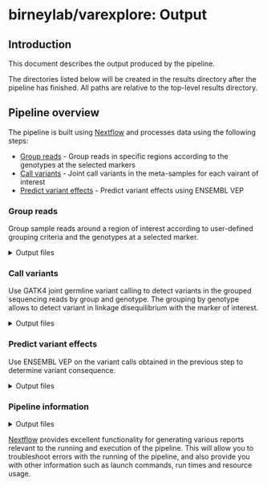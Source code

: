 # birneylab/varexplore: Output

## Introduction

This document describes the output produced by the pipeline.

The directories listed below will be created in the results directory after the pipeline has finished. All paths are relative to the top-level results directory.

## Pipeline overview

The pipeline is built using [Nextflow](https://www.nextflow.io/) and processes data using the following steps:

- [Group reads](#group_reads) - Group reads in specific regions according to the genotypes at the selected markers
- [Call variants](#call_variants) - Joint call variants in the meta-samples for each vairant of interest
- [Predict variant effects](#predict_variant_effects) - Predict variant effects using ENSEMBL VEP

### Group reads

Group sample reads around a region of interest according to user-defined grouping criteria and the genotypes at a selected marker.

<details markdown="1">
<summary>Output files</summary>

- `reads/group_<GROUP_ID>_variant_<VARIANT_ID>_gt_<GT>/`
  - `*.cram`: sequencing reads in cram format
  - `*.crai`: cram file index

</details>

### Call variants

Use GATK4 joint germline variant calling to detect variants in the grouped sequencing reads by group and genotype. The grouping by genotype allows to detect variant in linkage disequilibrium with the marker of interest.

<details markdown="1">
<summary>Output files</summary>

- `variants/variant_<VARIANT_ID>/`
  - `*.vcf.gz`: variant calls in all the meta-samples in vcf format
  - `*.tbi`: vcf file index

</details>

### Predict variant effects

Use ENSEMBL VEP on the variant calls obtained in the previous step to determine variant consequence.

<details markdown="1">
<summary>Output files</summary>

- `ensembl_vep/variant_<VARIANT_ID>/`
  - `*.vep.vcf.gz`: variant calls with consequence annotated in the `INFO/CSQ` field
  - `*.vep.summary.html`: html report from VEP

</details>

### Pipeline information

<details markdown="1">
<summary>Output files</summary>

- `pipeline_info/`
  - Reports generated by Nextflow: `execution_report.html`, `execution_timeline.html`, `execution_trace.txt` and `pipeline_dag.dot`/`pipeline_dag.svg`.
  - Reports generated by the pipeline: `pipeline_report.html`, `pipeline_report.txt` and `software_versions.yml`. The `pipeline_report*` files will only be present if the `--email` / `--email_on_fail` parameter's are used when running the pipeline.
  - Reformatted samplesheet files used as input to the pipeline: `samplesheet.valid.csv`.

</details>

[Nextflow](https://www.nextflow.io/docs/latest/tracing.html) provides excellent functionality for generating various reports relevant to the running and execution of the pipeline. This will allow you to troubleshoot errors with the running of the pipeline, and also provide you with other information such as launch commands, run times and resource usage.
